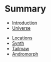 # Summary

- [Introduction](./intro.md)
- [Universe](./universe/README.md)
<!--   - [Languages](./universe/languages.md)
  - [Companies](./universe/companies.md) -->
  - [Locations](./universe/locations.md)
  - [Synth](./universe/synth.md)
  - [Tailmaw](./universe/tailmaw.md)
  - [Andromorph](./universe/andromorph.md)
<!-- - [Characters](./characters/README.md)
  - [Bradford family](./characters/families/bradford/README.md)
    - [Oliver](./characters/families/bradford/oliver.md)
  - [Foxclaw family](./characters/families/foxclaw/README.md)
    - [Zack](./characters/families/foxclaw/zack.md)
    - [Anthony](./characters/families/foxclaw/anthony.md)
    - [Zack II](./characters/families/foxclaw/zackII.md)
  - [Kit Welsh](./characters/kit.md)
  - [Max Hillward](./characters/max.md)
  - [Tom Wilcox](./characters/tom.md) -->
